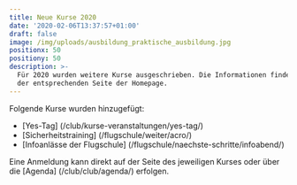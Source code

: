 ```yaml
---
title: Neue Kurse 2020
date: '2020-02-06T13:37:57+01:00'
draft: false
image: /img/uploads/ausbildung_praktische_ausbildung.jpg
positionx: 50
positiony: 50
description: >-
  Für 2020 wurden weitere Kurse ausgeschrieben. Die Informationen findet ihr auf
  der entsprechenden Seite der Homepage.
---
```

Folgende Kurse wurden hinzugefügt:

* [Yes-Tag] (/club/kurse-veranstaltungen/yes-tag/)
* [Sicherheitstraining] (/flugschule/weiter/acro/)
* [Infoanlässe der Flugschule] (/flugschule/naechste-schritte/infoabend/)

Eine Anmeldung kann direkt auf der Seite des jeweiligen Kurses oder über die [Agenda] (/club/club/agenda/) erfolgen.
